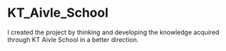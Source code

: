 # KT_Aivle_School
I created the project by thinking and developing the knowledge acquired through KT Aivle School in a better direction.
